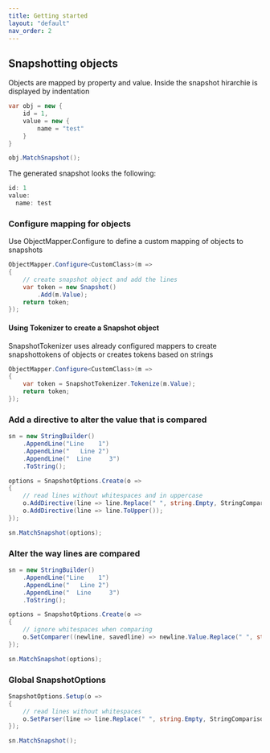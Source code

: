 ```yaml
---
title: Getting started
layout: "default"
nav_order: 2
---
```

## Snapshotting objects
Objects are mapped by property and value. 
Inside the snapshot hirarchie is displayed by indentation
```csharp
var obj = new {
    id = 1,
    value = new {
        name = "test"
    }
}

obj.MatchSnapshot();
```
The generated snapshot looks the following:
```csharp
id: 1
value:
  name: test
```

### Configure mapping for objects
Use ObjectMapper.Configure to define a custom mapping of objects to snapshots
```csharp
ObjectMapper.Configure<CustomClass>(m =>
{
    // create snapshot object and add the lines
    var token = new Snapshot()
        .Add(m.Value);
    return token;
});
```

#### Using Tokenizer to create a Snapshot object
SnapshotTokenizer uses already configured mappers to create snapshottokens of objects or creates tokens based on strings
```csharp
ObjectMapper.Configure<CustomClass>(m =>
{
    var token = SnapshotTokenizer.Tokenize(m.Value);
    return token;
});
```

### Add a directive to alter the value that is compared
```csharp
sn = new StringBuilder()
    .AppendLine("Line    1")
    .AppendLine("   Line 2")
    .AppendLine("  Line     3")
    .ToString();

options = SnapshotOptions.Create(o =>
{
    // read lines without whitespaces and in uppercase
    o.AddDirective(line => line.Replace(" ", string.Empty, StringComparison.OrdinalIgnoreCase));
    o.AddDirective(line => line.ToUpper());
});

sn.MatchSnapshot(options);
```

### Alter the way lines are compared
```csharp
sn = new StringBuilder()
    .AppendLine("Line    1")
    .AppendLine("   Line 2")
    .AppendLine("  Line     3")
    .ToString();

options = SnapshotOptions.Create(o =>
{
    // ignore whitespaces when comparing
    o.SetComparer((newline, savedline) => newline.Value.Replace(" ", string.Empty, StringComparison.OrdinalIgnoreCase).Equals(savedline.Value.Replace(" ", string.Empty, StringComparison.OrdinalIgnoreCase)));
});

sn.MatchSnapshot(options);
```

### Global SnapshotOptions
```csharp
SnapshotOptions.Setup(o =>
{
    // read lines without whitespaces
    o.SetParser(line => line.Replace(" ", string.Empty, StringComparison.OrdinalIgnoreCase));
});

sn.MatchSnapshot();
```
